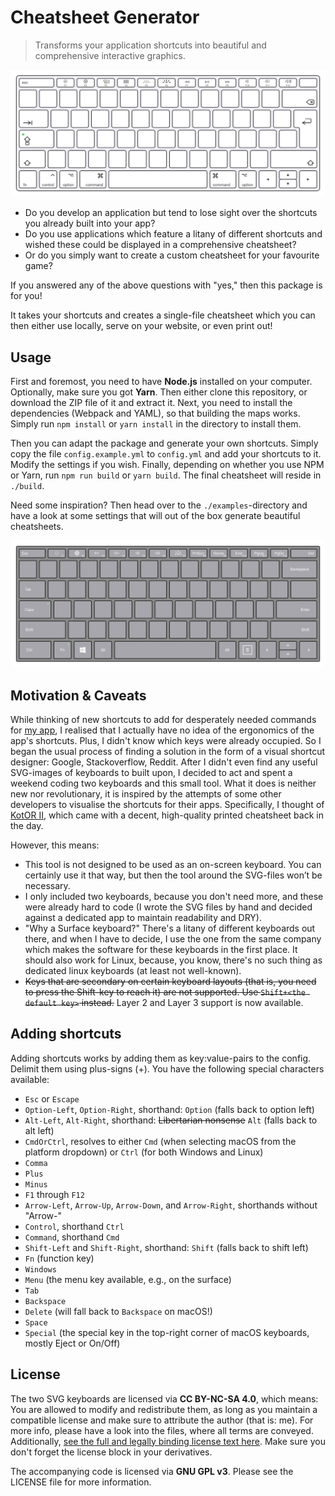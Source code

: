 # Cheatsheet Generator

> Transforms your application shortcuts into beautiful and comprehensive interactive graphics.

![Apple macOS keyboard](./assets/mac-kbd.svg)

* Do you develop an application but tend to lose sight over the shortcuts you already built into your app?
* Do you use applications which feature a litany of different shortcuts and wished these could be displayed in a comprehensive cheatsheet?
* Or do you simply want to create a custom cheatsheet for your favourite game?

If you answered any of the above questions with "yes," then this package is for you!

It takes your shortcuts and creates a single-file cheatsheet which you can then either use locally, serve on your website, or even print out!

## Usage

First and foremost, you need to have **Node.js** installed on your computer. Optionally, make sure you got **Yarn**. Then either clone this repository, or download the ZIP file of it and extract it. Next, you need to install the dependencies (Webpack and YAML), so that building the maps works. Simply run `npm install` or `yarn install` in the directory to install them.

Then you can adapt the package and generate your own shortcuts. Simply copy the file `config.example.yml` to `config.yml` and add your shortcuts to it. Modify the settings if you wish. Finally, depending on whether you use NPM or Yarn, run `npm run build` or `yarn build`. The final cheatsheet will reside in `./build`.

Need some inspiration? Then head over to the `./examples`-directory and have a look at some settings that will out of the box generate beautiful cheatsheets.

![Microsoft Surface keyboard](./assets/surface-kbd.svg)

## Motivation & Caveats

While thinking of new shortcuts to add for desperately needed commands for [my app](https://github.com/Zettlr/Zettlr), I realised that I actually have no idea of the ergonomics of the app's shortcuts. Plus, I didn't know which keys were already occupied. So I began the usual process of finding a solution in the form of a visual shortcut designer: Google, Stackoverflow, Reddit. After I didn't even find any useful SVG-images of keyboards to built upon, I decided to act and spent a weekend coding two keyboards and this small tool. What it does is neither new nor revolutionary, it is inspired by the attempts of some other developers to visualise the shortcuts for their apps. Specifically, I thought of [KotOR II](https://starwars.fandom.com/wiki/Star_Wars:_Knights_of_the_Old_Republic_II:_The_Sith_Lords), which came with a decent, high-quality printed cheatsheet back in the day.

However, this means:

* This tool is not designed to be used as an on-screen keyboard. You can certainly use it that way, but then the tool around the SVG-files won’t be necessary.
* I only included two keyboards, because you don't need more, and these were already hard to code (I wrote the SVG files by hand and decided against a dedicated app to maintain readability and DRY).
* "Why a Surface keyboard?" There's a litany of different keyboards out there, and when I have to decide, I use the one from the same company which makes the software for these keyboards in the first place. It should also work for Linux, because, you know, there's no such thing as dedicated linux keyboards (at least not well-known).
* ~~Keys that are secondary on certain keyboard layouts (that is, you need to press the Shift-key to reach it) are not supported. Use `Shift+<the default key>` instead.~~ Layer 2 and Layer 3 support is now available.

## Adding shortcuts

Adding shortcuts works by adding them as key:value-pairs to the config. Delimit them using plus-signs (+). You have the following special characters available:

- `Esc` or `Escape`
- `Option-Left`, `Option-Right`, shorthand: `Option` (falls back to option left)
- `Alt-Left`, `Alt-Right`, shorthand: ~~Libertarian nonsense~~ `Alt` (falls back to alt left)
- `CmdOrCtrl`, resolves to either `Cmd` (when selecting macOS from the platform dropdown) or `Ctrl` (for both Windows and Linux)
- `Comma`
- `Plus`
- `Minus`
- `F1` through `F12`
- `Arrow-Left`, `Arrow-Up`, `Arrow-Down`, and `Arrow-Right`, shorthands without "Arrow-"
- `Control`, shorthand `Ctrl`
- `Command`, shorthand `Cmd`
- `Shift-Left` and `Shift-Right`, shorthand: `Shift` (falls back to shift left)
- `Fn` (function key)
- `Windows`
- `Menu` (the menu key available, e.g., on the surface)
- `Tab`
- `Backspace`
- `Delete` (will fall back to `Backspace` on macOS!)
- `Space`
- `Special` (the special key in the top-right corner of macOS keyboards, mostly Eject or On/Off)

## License

The two SVG keyboards are licensed via **CC BY-NC-SA 4.0**, which means: You are allowed to modify and redistribute them, as long as you maintain a compatible license and make sure to attribute the author (that is: me). For more info, please have a look into the files, where all terms are conveyed. Additionally, [see the full and legally binding license text here](https://creativecommons.org/licenses/by-nc-sa/4.0/legalcode). Make sure you don't forget the license block in your derivatives.

The accompanying code is licensed via **GNU GPL v3**. Please see the LICENSE file for more information.
